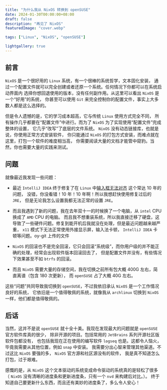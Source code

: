 ```yaml
---
title: "为什么我从 NixOS 转换到 openSUSE"
date: 2024-01-30T00:00:00+08:00
draft: false
description: "再见了 NixOS"
featuredImage: "cover.webp"

tags: ["Linux", "NixOS", "openSUSE"]

lightgallery: true
---
```


<!--more-->

## 前言

`NixOS` 是一个很好用的 `Linux` 系统，有一个很棒的系统哲学，文本固化安装，
通过一个配置文件就可以完全创建或者还原一个系统。任何情况下你都可以在系统启动界面内
选择你想回退使用的版本，没有任何副作用。从这里可以看出 `NixOS` 是一个“好用”的系统，
你甚至可以使用 `Git` 来完全控制你的配置文件，事实上大多数人都是这么选择的。

但是令人遗憾的是，它的学习成本超高，它与传统 `Linux` 使用方式完全不同，
所有操作几乎都要在“配置文件”中进行。而为了 `NixOS` 为了实现使用“配置文件”完成整体的设置，
它几乎“改写”了底层的文件系统。 `NixOS` 没有动态链接库，也就是说，你使用正常方式安装软件，
你只能通过 `NixOS` 的打包方式安装，而难点就在这里，打包一个软件的难度相当高，
你需要阅读大量的文档才能管中窥豹。当然，你也需要大量的实践来测试。

## 问题
就像最近我发现一些问题：

- 最近 `IntelliJ IDEA` 终于修复了在 `Linux` 中[输入框无法对齐](https://youtrack.jetbrains.com/issue/JBR-2460)
  这个常达 10 年的问题， 没错，你没看错！10 年！10 年啊！所以我想赶快使用修复过后的 `JRE`，
  但是无论我怎么设置我都无法正常的设置 `JRE`。

- 而且我遇到了新的问题，我在去年双十一的时候换了一个电脑，从 `intel` CPU 换成了 `AMD` CPU 的电脑。
  而且我不想重装系统，所以我直接迁移了硬盘，这导致了一些硬件问题。修复到能开机后我就没在处理，但是最近问题越来越严重，
  `x11` 模式下无法正常使用外接显示屏，输入法卡顿， `IntelliJ IDEA` 卡顿等问题。oy-git 上传的文件

- `NixOS` 的回滚也不是完全回滚，它只会回滚“系统级”，而你用户级的并不能正确的处理，经常会出现软件版本回滚回去了，
  但是配置文件并没有，有些情况下效果甚至不如 `btrfs` 的回滚。

- 而且 `NixOS` 需要大量的存储空间，我在切换之前所有包大概 400G 左右，简直离谱（包含 180 次更新），
  而 `openSUSE` 占了大概 40G 左右。

这些“问题”共同导致我切换到 `openSUSE`，不过我依旧承认 `NixOS` 是一个工作情况良好的系统，
它依旧是一个值得敬佩的系统，就像我从 `archlinux` 切换到 `NixOS` 一样，他们都是值得敬佩的。

## 后话

当然，这并不是说 `openSUSE` 就十全十美。我现在发现最大的问题就是 `openSUSE` 官方软件库真的很少，
除非开源的项目。包括常用的 `JetBrains` 系列开源社区版软件包都没有，
也包括我现在正在使用的编写软件 `logseq` 也是。这都令人恼火，毕竟我需要从其他位置，例如 `snap` 中安装。
我需要分出心智来管理其他渠道。不过这比 `NixOS` 要强的多， `NixOS` 官方源和社区源没有的软件，
我是真不知道怎么打包，过于艰难。

感慨的是，从 `NixOS` 这个文本驱动的系统变成命令驱动的系统真的是轻松了很多
（ `NixOS` 没有清晰的进度条和更新进度条，只有一个 `nvd` 来构建后对比。）。
终于知道自己要更新什么东西，而且还有美妙的进度条了，多么令人安心！
